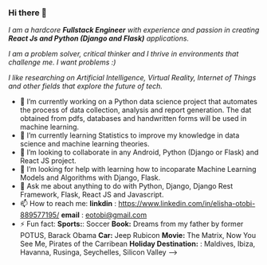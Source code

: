 ### Hi there 👋

_I am a hardcore **Fullstack Engineer** with experience and passion in 
creating **React Js and Python (Django and Flask)** applications._

_I am a problem solver, critical thinker and I thrive in environments 
that challenge me. I want problems :)_

_I like researching on Artificial Intelligence, Virtual Reality, Internet of Things
and other fields that explore the future of tech._

- 🔭 I’m currently working on a Python data science project that automates the process of
      data collection, analysis and report generation. The dat obtained from pdfs, databases and 
      handwritten forms will be used in machine learning.
- 🌱 I’m currently learning Statistics to improve my knowledge in data science and machine learning theories.
- 👯 I’m looking to collaborate in any Android, Python (Django or Flask) and React JS project.
- 🤔 I’m looking for help with learning how to incoparate Machine Learning Models and Algorithms with Django, Flask.
- 💬 Ask me about anything to do with Python, Django, Django Rest Framework, Flask, React JS and Javascript.
- 📫 How to reach me: 
      **linkdin** : https://www.linkedin.com/in/elisha-otobi-889577195/ 
      **email** : eotobi@gmail.com
- ⚡ Fun fact: 
      **Sports:**: Soccer
      **Book:** Dreams from my father by former POTUS, Barack Obama
      **Car:** Jeep Rubicon
      **Movie:** The Matrix, Now You See Me, Pirates of the Carribean
      **Holiday Destination:** : Maldives, Ibiza, Havanna, Rusinga, Seychelles, Silicon Valley
-->
